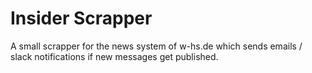 # Insider Scrapper

A small scrapper for the news system of w-hs.de
which sends emails / slack notifications if new messages get published.
